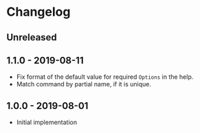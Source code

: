 # Changelog

<!-- There is always Unreleased section on the top. Subsections (Add, Changed, Fix, Removed) should be Add as needed. -->
## Unreleased

## 1.1.0 - 2019-08-11
- Fix format of the default value for required `Options` in the help.
- Match command by partial name, if it is unique.

## 1.0.0 - 2019-08-01
- Initial implementation
